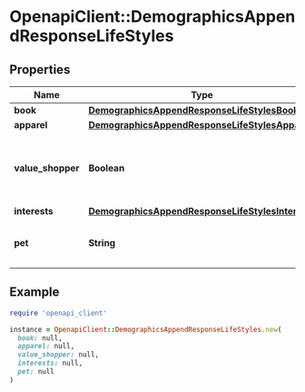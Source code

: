 # OpenapiClient::DemographicsAppendResponseLifeStyles

## Properties

| Name | Type | Description | Notes |
| ---- | ---- | ----------- | ----- |
| **book** | [**DemographicsAppendResponseLifeStylesBook**](DemographicsAppendResponseLifeStylesBook.md) |  | [optional] |
| **apparel** | [**DemographicsAppendResponseLifeStylesApparel**](DemographicsAppendResponseLifeStylesApparel.md) |  | [optional] |
| **value_shopper** | **Boolean** | Indicates whether the person is flagged as a value shopper. | [optional] |
| **interests** | [**DemographicsAppendResponseLifeStylesInterests**](DemographicsAppendResponseLifeStylesInterests.md) |  | [optional] |
| **pet** | **String** | The type of pet the person owns. | [optional] |

## Example

```ruby
require 'openapi_client'

instance = OpenapiClient::DemographicsAppendResponseLifeStyles.new(
  book: null,
  apparel: null,
  value_shopper: null,
  interests: null,
  pet: null
)
```


